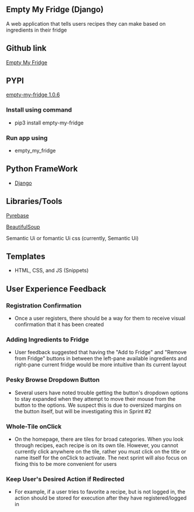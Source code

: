 ## Empty My Fridge (Django)

A web application that tells users recipes they can make based on ingredients in their fridge

## Github link

[Empty My Fridge](https://github.com/edwarddubi/empty_my_fridge_django)

## PYPI

[empty-my-fridge 1.0.6](https://pypi.org/project/empty-my-fridge/)

### Install using command
  - pip3 install empty-my-fridge

### Run app using
  - empty_my_fridge

## Python FrameWork

- [Django](https://pypi.org/project/Django/)

## Libraries/Tools

[Pyrebase](https://pypi.org/project/Pyrebase/)

[BeautifulSoup](https://pypi.org/project/beautifulsoup4/)

Semantic Ui or fomantic Ui css (currently, Semantic Ui)

## Templates

- HTML, CSS, and JS (Snippets)

## User Experience Feedback
  
### Registration Confirmation
  - Once a user registers, there should be a way for them to receive visual confirmation that it has been created

### Adding Ingredients to Fridge
  - User feedback suggested that having the "Add to Fridge" and "Remove from Fridge" buttons in between the left-pane available ingredients and right-pane current fridge would be more intuitive than its current layout

### Pesky Browse Dropdown Button
  - Several users have noted trouble getting the button's dropdown options to stay expanded when they attempt to move their mouse from the button to the options. We suspect this is due to oversized margins on the button itself, but will be investigating this in Sprint #2

### Whole-Tile onClick
  - On the homepage, there are tiles for broad categories. When you look through recipes, each recipe is on its own tile. However, you cannot currently click anywhere on the tile, rather you must click on the title or name itself for the onClick to activate. The next sprint will also focus on fixing this to be more convenient for users

### Keep User's Desired Action if Redirected
  - For example, if a user tries to favorite a recipe, but is not logged in, the action should be stored for execution after they have registered/logged in
